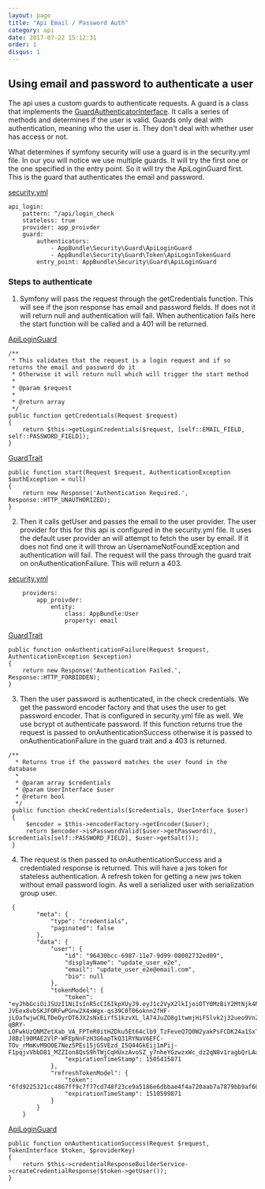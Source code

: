 ```yaml
---
layout: page
title: "Api Email / Password Auth"
category: api
date: 2017-07-22 15:12:31
order: 1
disqus: 1
---
```



## Using email and password to authenticate a user

The api uses a custom guards to authenticate requests.  A guard is a class that implements the [GuardAuthenticatorInterface](http://api.symfony.com/master/Symfony/Component/Security/Guard/GuardAuthenticatorInterface.html).  It calls a series of methods and determines if the user is valid.  Guards only deal with authentication, meaning who the user is.  They don't deal with whether user has access or not.

What determines if symfony security will use a guard is in the security.yml file.  In our you will notice we use multiple guards.  It will try the first one or the one specified in the entry point.  So it will try the ApiLoginGuard first.  This is the guard that authenticates the email and password.

[security.yml](https://github.com/phptuts/starterkitforsymfony/blob/master/app/config/security.yml)
```
api_login:
    pattern: ^/api/login_check
    stateless: true
    provider: app_proivder
    guard:
        authenticators:
            - AppBundle\Security\Guard\ApiLoginGuard
            - AppBundle\Security\Guard\Token\ApiLoginTokenGuard
        entry_point: AppBundle\Security\Guard\ApiLoginGuard

```


### Steps to authenticate

1) Symfony will pass the request through the getCredentials function.  This will see if the json response has email and password fields.  If does not it will return null and authentication will fail.  When authentication fails here the start function will be called and a 401 will be returned.

[ApiLoginGuard](https://github.com/phptuts/starterkitforsymfony/blob/master/src/AppBundle/Security/Guard/ApiLoginGuard.php#L75)
```
/**
 * This validates that the request is a login request and if so returns the email and password do it
 * Otherwise it will return null which will trigger the start method
 *
 * @param $request
 *
 * @return array
 */
public function getCredentials(Request $request)
{
    return $this->getLoginCredentials($request, [self::EMAIL_FIELD, self::PASSWORD_FIELD]);
}
```
[GuardTrait](https://github.com/phptuts/starterkitforsymfony/blob/master/src/AppBundle/Security/Guard/GuardTrait.php#L38)
```
public function start(Request $request, AuthenticationException $authException = null)
{
    return new Response('Authentication Required.', Response::HTTP_UNAUTHORIZED);
}
```

2) Then it calls getUser and passes the email to the user provider.  The user provider for this for this api is configured in the security.yml file.  It uses the default user provider an will attempt to fetch the user by email.  If it does not find one it will throw an UsernameNotFoundException and authentication will fail.  The request will the pass through the guard trait on onAuthenticationFailure.  This will return a 403.

[security.yml](https://github.com/phptuts/starterkitforsymfony/blob/master/app/config/security.yml)

```
    providers:
        app_proivder:
            entity:
                class: AppBundle:User
                property: email

```
[GuardTrait](https://github.com/phptuts/starterkitforsymfony/blob/master/src/AppBundle/Security/Guard/GuardTrait.php#L25)
```
public function onAuthenticationFailure(Request $request, AuthenticationException $exception)
{
    return new Response('Authentication Failed.', Response::HTTP_FORBIDDEN);
}
```

3) Then the user password is authenticated, in the check credentials.  We get the password encoder factory and that uses the user to get password encoder.  That is configured in security.yml file as well.  We use bcrypt ot authenticate password.  If this function returns true the request is passed to onAuthenticationSuccess otherwise it is passed to onAuthenticationFailure in the guard trait and a 403 is returned.

```
/**
  * Returns true if the password matches the user found in the database
  *
  * @param array $credentials
  * @param UserInterface $user
  * @return bool
  */
 public function checkCredentials($credentials, UserInterface $user)
 {
     $encoder = $this->encoderFactory->getEncoder($user);
     return $encoder->isPasswordValid($user->getPassword(), $credentials[self::PASSWORD_FIELD], $user->getSalt());
 }
```

4) The request is then passed to onAuthenticationSuccess and a credentialed response is returned.  This will have a jws token for stateless authentication.  A refresh token for getting a new jws token without email password login.  As well a serialized user with serialization group user.  



```
 {
        "meta": {
            "type": "credentials",
            "paginated": false
        },
        "data": {
            "user": {
                "id": "96430bcc-6987-11e7-9d99-08002732ed09",
                "displayName": "update_user_e2e",
                "email": "update_user_e2e@email.com",
                "bio": null
            },
            "tokenModel": {
                "token": "eyJhbGciOiJSUzI1NiIsInR5cCI6IkpXUyJ9.eyJ1c2VyX2lkIjoiOTY0MzBiY2MtNjk4Ny0xMWU3LTlkOTktMDgwMDI3MzJlZDA5IiwiZXhwIjoxNTA1NDE1ODcxLCJpYXQiOjE1MDAyMzE4NzF9.vKuQmpOFPneh38vFnT7BJPqT89gaIq8MEcL4SrDUHvQ8Jpq0z-JVEex8vbSKJFORFwPGnw2X4xWgx-qs39C0T06oknn2fHF-jLOafwjwCRLTDeOyrDT6JX2sNxEirfS1kzvXL_lA74JuZO8g1twmjHiFSlvk2j32ueo9VnZZdisHvYHnl2zy8mgme3A8izKQsgw2UHBsSPy6x4fe80dWnf60Wp5NPZkBRtAPitE4SLktnJEVo93aSzUPVQiDfKPdA4J0zE7UfsmkDIqMflOIZI_CSCuKGJ77q8WWcziH47P_Qv4hF93s19hI9PAb1mMv75LrVc82JrftHyRC_wk_LF1J6al7lcKNWv9paw0VLJVHz-qBRY-LOFwkUzQNMZetXab_VA_FPTeR0itHZDku5Et64clb9_TzFeveQ7Q0W2yakPsFCDK24a1SxTqzVXMKSAiecQK6oFsSTSsDEekKlkrpXshHN3LlQ_OnDAyp-J8Bzl90MAE2VlP-WFEpNnFzH3G6apTkQ31RYNaV6EFC-TOv_rMmKvM9O0E7NezSPEs15jGSVEzd_I5Q44GkEij1mPij-F1pqjvVbbD81_MZZIon8QsS9hTWjCqHUxzAvoSZ_y7nheYGzwzxWc_dz2qN8v1ragbQrLAaUST12TLIAVE22Q_JPhHmI0wQi0u95Kk",
                "expirationTimeStamp": 1505415871
            },
            "refreshTokenModel": {
                "token": "6fd9225321cc4867ff9c7f77cd748f23ce9a5186e6dbbae4f4a720aab7a7879bb9af60669e1fca45bf0d9a3033ff6f9a07a06c50996fa8406dcff2ecd2ba0955f994aa24d3b667dcf28e24f4d23fda666cf8d7a155ddef701796",
                "expirationTimeStamp": 1510599871
            }
        }
    }

```

[ApiLoginGuard](https://github.com/phptuts/starterkitforsymfony/blob/master/src/AppBundle/Security/Guard/ApiLoginGuard.php#L115)

```
public function onAuthenticationSuccess(Request $request, TokenInterface $token, $providerKey)
{
    return $this->credentialResponseBuilderService->createCredentialResponse($token->getUser());
}
```